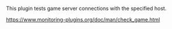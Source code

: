 This plugin tests game server connections with the specified host.

https://www.monitoring-plugins.org/doc/man/check_game.html